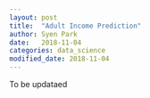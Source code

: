 ```yaml
---
layout: post
title:  "Adult Income Prediction"
author: Syen Park
date:   2018-11-04
categories: data_science
modified_date: 2018-11-04
---
```


To be updataed
